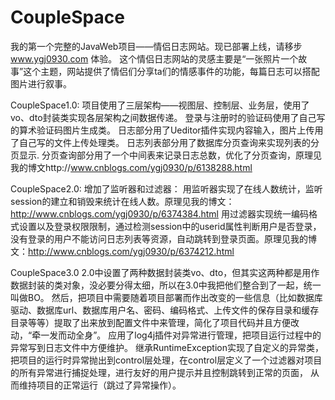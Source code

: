 # CoupleSpace
我的第一个完整的JavaWeb项目——情侣日志网站。现已部署上线，请移步 www.ygj0930.com 体验。
这个情侣日志网站的灵感主要是“一张照片一个故事”这个主题，网站提供了情侣们分享ta们的情感事件的功能，每篇日志可以搭配图片进行叙事。

CoupleSpace1.0:
项目使用了三层架构——视图层、控制层、业务层，使用了vo、dto封装类实现各层架构之间数据传递。
登录与注册时的验证码使用了自己写的算术验证码图片生成类。
日志部分用了Ueditor插件实现内容输入，图片上传用了自己写的文件上传处理类。
日志列表部分用了数据库分页查询来实现列表的分页显示.
分页查询部分用了一个中间表来记录日志总数，优化了分页查询，原理见我的博文http://www.cnblogs.com/ygj0930/p/6138288.html

CoupleSpace2.0:
增加了监听器和过滤器：
用监听器实现了在线人数统计，监听session的建立和销毁来统计在线人数。原理见我的博文：http://www.cnblogs.com/ygj0930/p/6374384.html
用过滤器实现统一编码格式设置以及登录权限限制，通过检测session中的userid属性判断用户是否登录，没有登录的用户不能访问日志列表等资源，自动跳转到登录页面。原理见我的博文：http://www.cnblogs.com/ygj0930/p/6374212.html

CoupleSpace3.0
2.0中设置了两种数据封装类vo、dto，但其实这两种都是用作数据封装的类对象，没必要分得太细，所以在3.0中我把他们整合到了一起，统一叫做BO。
然后，把项目中需要随着项目部署而作出改变的一些信息（比如数据库驱动、数据库url、数据库用户名、密码、编码格式、上传文件的保存目录和缓存目录等等）提取了出来放到配置文件中来管理，简化了项目代码并且方便改动，“牵一发而动全身”。
应用了log4j插件对异常进行管理，把项目运行过程中的异常写到日志文件中方便维护。
继承RuntimeException实现了自定义的异常类，把项目的运行时异常抛出到control层处理，在control层定义了一个过滤器对项目的所有异常进行捕捉处理，进行友好的用户提示并且控制跳转到正常的页面，
从而维持项目的正常运行（跳过了异常操作）。





